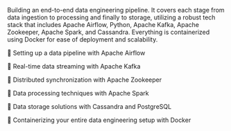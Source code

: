 Building an end-to-end data engineering pipeline. It covers each stage from data ingestion to processing and finally to storage, utilizing a robust tech stack that includes Apache Airflow, Python, Apache Kafka, Apache Zookeeper, Apache Spark, and Cassandra. Everything is containerized using Docker for ease of deployment and scalability.

🚀 Setting up a data pipeline with Apache Airflow

🚀 Real-time data streaming with Apache Kafka

🚀 Distributed synchronization with Apache Zookeeper

🚀 Data processing techniques with Apache Spark

🚀 Data storage solutions with Cassandra and PostgreSQL

🚀 Containerizing your entire data engineering setup with Docker
